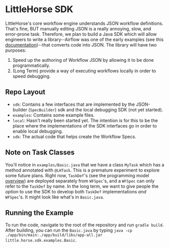 # LittleHorse SDK

LittleHorse's core workflow engine understands JSON workflow definitions. That's fine, BUT manually editing JSON is a really annoying, slow, and error-prone task. Therefore, we plan to build a Java SDK which will allow engineers to write a library--Airflow was one of the early examples (see this [documentation](https://airflow.apache.org/docs/apache-airflow/stable/tutorial.html))--that converts code into JSON. The library will have two purposes:

1. Speed up the authoring of Workflow JSON by allowing it to be done programmatically.
2. (Long Term) provide a way of executing workflows locally in order to speed debugging.

## Repo Layout
* `sdk`: Contains a few interfaces that are implemented by the JSON-builder (`SpecBuilder`) sdk and the local debugging SDK (not yet started).
* `examples`: Contains some example files.
* `local`: Hasn't really been started yet. The intention is for this to be the place where the implementations of the SDK interfaces go in order to enable local debugging.
* `sdk`: The actual code that helps create the Workflow Specs.

## Note on Task Classes

You'll notice in `examples/Basic.java` that we have a class `MyTask` which has a method annotated with `@LHTask`. This is a premature experiment to explore some future plans. Right now, `TaskDef`'s (see the programming model [overview](../../../../../../../docs/PROGRAMMING_MODEL.md)) are deployed separately from `WFSpec`'s, and a `WFSpec` can only refer to the `TaskDef` by name. In the long term, we want to give people the *option* to use the SDK to develop both `TaskDef` implementations *and* `WFSpec`'s. It might look like what's in `Basic.java`.


## Running the Example

To run the code, navigate to the root of the repository and run `gradle build`. After building, you can run the `Basic.java` by typing `java -cp ./app/bin/main:./app/build/libs/app-all.jar little.horse.sdk.examples.Basic`.

